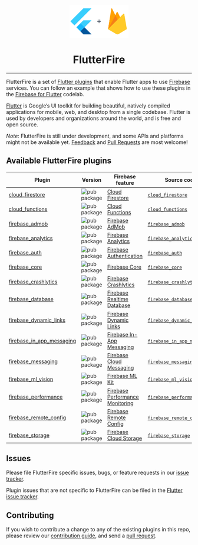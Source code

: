<p align="center">
  <a href="https://firebase.flutter.dev">
    <img width="160px" src="website/static/img/flutterfire_300x.png"><br/>
  </a>
  <h1 align="center">FlutterFire</h2>
</p>

---

FlutterFire is a set of [Flutter plugins](https://flutter.io/platform-plugins/)
that enable Flutter apps to use [Firebase](https://firebase.google.com/) services. You can follow an example that shows how to use these plugins in the [Firebase for Flutter](https://codelabs.developers.google.com/codelabs/flutter-firebase/index.html#0) codelab.

[Flutter](https://flutter.dev) is Google’s UI toolkit for building beautiful, natively compiled applications for mobile, web, and desktop from a single codebase. Flutter is used by developers and organizations around the world, and is free and open source.

*Note*: FlutterFire is still under development, and some APIs and platforms might not be available yet.
[Feedback](https://github.com/FirebaseExtended/flutterfire/issues) and [Pull Requests](https://github.com/FirebaseExtended/flutterfire/pulls) are most welcome!

## Available FlutterFire plugins

| Plugin | Version | Firebase feature | Source code | Web? | Desktop? |
|---|---|---|---|---|---|
| [cloud_firestore][firestore_pub] | ![pub package][firestore_badge] | [Cloud Firestore][firestore_product] | [`cloud_firestore`][firestore_code] | <img src="https://user-images.githubusercontent.com/394889/70172910-9174c880-1686-11ea-8e2e-3d8c1cc78cce.png" alt="hummingbird" width="25"> | macOS |
| [cloud_functions][functions_pub] | ![pub package][functions_badge] | [Cloud Functions][functions_product] | [`cloud_functions`][functions_code] | <img src="https://user-images.githubusercontent.com/394889/70172910-9174c880-1686-11ea-8e2e-3d8c1cc78cce.png" alt="hummingbird" width="25"> | macOS |
| [firebase_admob][admob_pub] | ![pub package][admob_badge] | [Firebase AdMob][admob_product] | [`firebase_admob`][admob_code] | | |
| [firebase_analytics][analytics_pub] | ![pub package][analytics_badge] | [Firebase Analytics][analytics_product] | [`firebase_analytics`][analytics_code] |<img src="https://user-images.githubusercontent.com/394889/70172910-9174c880-1686-11ea-8e2e-3d8c1cc78cce.png" alt="hummingbird" width="25">| |
| [firebase_auth][auth_pub] | ![pub package][auth_badge] | [Firebase Authentication][auth_product] | [`firebase_auth`][auth_code] | <img src="https://user-images.githubusercontent.com/394889/70172910-9174c880-1686-11ea-8e2e-3d8c1cc78cce.png" alt="hummingbird" width="25"> | macOS |
| [firebase_core][core_pub] | ![pub package][core_badge] | [Firebase Core][core_product] | [`firebase_core`][core_code] | <img src="https://user-images.githubusercontent.com/394889/70172910-9174c880-1686-11ea-8e2e-3d8c1cc78cce.png" alt="hummingbird" width="25"> | macOS |
| [firebase_crashlytics][crash_pub] | ![pub package][crash_badge] | [Firebase Crashlytics][crash_product] | [`firebase_crashlytics`][crash_code] | | macOS |
| [firebase_database][database_pub] | ![pub package][database_badge] | [Firebase Realtime Database][database_product] | [`firebase_database`][database_code] | | |
| [firebase_dynamic_links][dynamic_links_pub] | ![pub package][dynamic_links_badge] | [Firebase Dynamic Links][dynamic_links_product] | [`firebase_dynamic_links`][dynamic_links_code] | | |
| [firebase_in_app_messaging][in_app_messaging_pub] | ![pub package][in_app_messaging_badge] | [Firebase In-App Messaging][in_app_messaging_product] | [`firebase_in_app_messaging`][in_app_messaging_code] | | |
| [firebase_messaging][messaging_pub] | ![pub package][messaging_badge] | [Firebase Cloud Messaging][messaging_product] | [`firebase_messaging`][messaging_code] | | |
| [firebase_ml_vision][ml_vision_pub] | ![pub package][ml_vision_badge] | [Firebase ML Kit][ml_vision_product] | [`firebase_ml_vision`][ml_vision_code] | | |
| [firebase_performance][performance_pub] | ![pub package][performance_badge] | [Firebase Performance Monitoring][performance_product] | [`firebase_performance`][performance_code] | | |
| [firebase_remote_config][remote_config_pub] | ![pub package][remote_config_badge] | [Firebase Remote Config][remote_config_product] | [`firebase_remote_config`][remote_config_code] | | |
| [firebase_storage][storage_pub] | ![pub package][storage_badge] | [Firebase Cloud Storage][storage_product] | [`firebase_storage`][storage_code] | | macOS |

[admob_pub]: https://pub.dartlang.org/packages/firebase_admob
[admob_product]: https://firebase.google.com/docs/admob/
[admob_code]: https://github.com/FirebaseExtended/flutterfire/tree/master/packages/firebase_admob
[admob_badge]: https://img.shields.io/pub/v/firebase_admob.svg

[analytics_pub]: https://pub.dartlang.org/packages/firebase_analytics
[analytics_product]: https://firebase.google.com/products/analytics/
[analytics_code]: https://github.com/FirebaseExtended/flutterfire/tree/master/packages/firebase_analytics
[analytics_badge]: https://img.shields.io/pub/v/firebase_analytics.svg

[auth_pub]: https://pub.dartlang.org/packages/firebase_auth
[auth_product]: https://firebase.google.com/products/auth/
[auth_code]: https://github.com/FirebaseExtended/flutterfire/tree/master/packages/firebase_auth
[auth_badge]: https://img.shields.io/pub/v/firebase_auth.svg

[core_pub]: https://pub.dartlang.org/packages/firebase_core
[core_product]: https://firebase.google.com/
[core_code]: https://github.com/FirebaseExtended/flutterfire/tree/master/packages/firebase_core
[core_badge]: https://img.shields.io/pub/v/firebase_core.svg

[crash_pub]: https://pub.dartlang.org/packages/firebase_crashlytics
[crash_product]: https://firebase.google.com/products/crashlytics/
[crash_code]: https://github.com/FirebaseExtended/flutterfire/tree/master/packages/firebase_crashlytics
[crash_badge]: https://img.shields.io/pub/v/firebase_crashlytics.svg

[database_pub]: https://pub.dartlang.org/packages/firebase_database
[database_product]: https://firebase.google.com/products/database/
[database_code]: https://github.com/FirebaseExtended/flutterfire/tree/master/packages/firebase_database
[database_badge]: https://img.shields.io/pub/v/firebase_database.svg

[dynamic_links_pub]: https://pub.dartlang.org/packages/firebase_dynamic_links
[dynamic_links_product]: https://firebase.google.com/products/dynamic-links/
[dynamic_links_code]: https://github.com/FirebaseExtended/flutterfire/tree/master/packages/firebase_dynamic_links
[dynamic_links_badge]: https://img.shields.io/pub/v/firebase_dynamic_links.svg

[firestore_pub]: https://pub.dartlang.org/packages/cloud_firestore
[firestore_product]: https://firebase.google.com/products/firestore/
[firestore_code]: https://github.com/FirebaseExtended/flutterfire/tree/master/packages/cloud_firestore
[firestore_badge]: https://img.shields.io/pub/v/cloud_firestore.svg

[functions_pub]: https://pub.dartlang.org/packages/cloud_functions
[functions_product]: https://firebase.google.com/products/functions/
[functions_code]: https://github.com/FirebaseExtended/flutterfire/tree/master/packages/cloud_functions
[functions_badge]: https://img.shields.io/pub/v/cloud_functions.svg

[in_app_messaging_pub]: https://pub.dartlang.org/packages/firebase_in_app_messaging
[in_app_messaging_product]: https://firebase.google.com/products/in-app-messaging/
[in_app_messaging_code]: https://github.com/FirebaseExtended/flutterfire/tree/master/packages/firebase_in_app_messaging
[in_app_messaging_badge]: https://img.shields.io/pub/v/firebase_in_app_messaging.svg

[messaging_pub]: https://pub.dartlang.org/packages/firebase_messaging
[messaging_product]: https://firebase.google.com/products/cloud-messaging/
[messaging_code]: https://github.com/FirebaseExtended/flutterfire/tree/master/packages/firebase_messaging
[messaging_badge]: https://img.shields.io/pub/v/firebase_messaging.svg

[ml_vision_pub]: https://pub.dartlang.org/packages/firebase_ml_vision
[ml_vision_product]: https://firebase.google.com/products/ml-kit/
[ml_vision_code]: https://github.com/FirebaseExtended/flutterfire/tree/master/packages/firebase_ml_vision
[ml_vision_badge]: https://img.shields.io/pub/v/firebase_ml_vision.svg

[performance_pub]: https://pub.dartlang.org/packages/firebase_performance
[performance_product]: https://firebase.google.com/products/performance/
[performance_code]: https://github.com/FirebaseExtended/flutterfire/tree/master/packages/firebase_performance
[performance_badge]: https://img.shields.io/pub/v/firebase_performance.svg

[remote_config_pub]: https://pub.dartlang.org/packages/firebase_remote_config
[remote_config_product]: https://firebase.google.com/products/remote-config/
[remote_config_code]: https://github.com/FirebaseExtended/flutterfire/tree/master/packages/firebase_remote_config
[remote_config_badge]: https://img.shields.io/pub/v/firebase_remote_config.svg

[storage_pub]: https://pub.dartlang.org/packages/firebase_storage
[storage_product]: https://firebase.google.com/products/storage/
[storage_code]: https://github.com/FirebaseExtended/flutterfire/tree/master/packages/firebase_storage
[storage_badge]: https://img.shields.io/pub/v/firebase_storage.svg

## Issues

Please file FlutterFire specific issues, bugs, or feature requests in our [issue tracker](https://github.com/FirebaseExtended/flutterfire/issues/new).

Plugin issues that are not specific to FlutterFire can be filed in the [Flutter issue tracker](https://github.com/flutter/flutter/issues/new).

## Contributing

If you wish to contribute a change to any of the existing plugins in this repo,
please review our [contribution guide](https://github.com/FirebaseExtended/flutterfire/blob/master/CONTRIBUTING.md),
and send a [pull request](https://github.com/FirebaseExtended/flutterfire/pulls).

